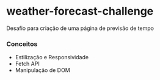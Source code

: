 # weather-forecast-challenge

Desafio para criação de uma página de previsão de tempo

### Conceitos

- Estilização e Responsividade
- Fetch API
- Manipulação de DOM
